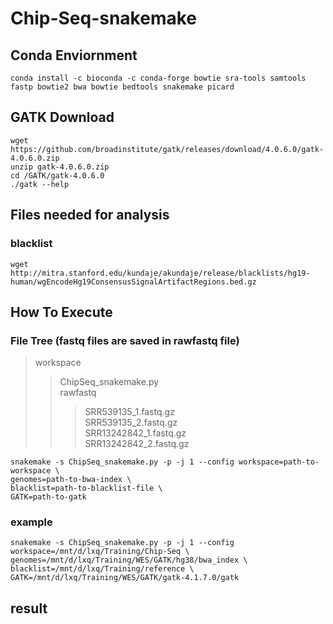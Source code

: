 # Chip-Seq-snakemake

## Conda Enviornment
```
conda install -c bioconda -c conda-forge bowtie sra-tools samtools fastp bowtie2 bwa bowtie bedtools snakemake picard
```

## GATK Download
```
wget  https://github.com/broadinstitute/gatk/releases/download/4.0.6.0/gatk-4.0.6.0.zip
unzip gatk-4.0.6.0.zip
cd /GATK/gatk-4.0.6.0
./gatk --help
```

## Files needed for analysis
### blacklist
```
wget http://mitra.stanford.edu/kundaje/akundaje/release/blacklists/hg19-human/wgEncodeHg19ConsensusSignalArtifactRegions.bed.gz
```

## How To Execute
### File Tree (fastq files are saved in rawfastq file)
>workspace<br>
>>ChipSeq_snakemake.py<br>
>>rawfastq<bc>
>>>SRR539135_1.fastq.gz<br>
>>>SRR539135_2.fastq.gz<br>
>>>SRR13242842_1.fastq.gz<br>
>>>SRR13242842_2.fastq.gz<br>

```
snakemake -s ChipSeq_snakemake.py -p -j 1 --config workspace=path-to-workspace \
genomes=path-to-bwa-index \
blacklist=path-to-blacklist-file \
GATK=path-to-gatk 
```
 
### example
```
snakemake -s ChipSeq_snakemake.py -p -j 1 --config workspace=/mnt/d/lxq/Training/Chip-Seq \
genomes=/mnt/d/lxq/Training/WES/GATK/hg38/bwa_index \
blacklist=/mnt/d/lxq/Training/reference \
GATK=/mnt/d/lxq/Training/WES/GATK/gatk-4.1.7.0/gatk 
```
## result
  
  
